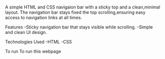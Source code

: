 A simple HTML and CSS navigaion bar with a sticky top and a clean,minimal layout.
The navigation bar stays fixed the top scrolling,ensuring easy access to navigation links at all times.

Features
-Sticky navigation bar that stays visible while scrolling.
-Simple and clean UI design.

Technologies Used
-HTML
-CSS

To run 
To run this webpage 

